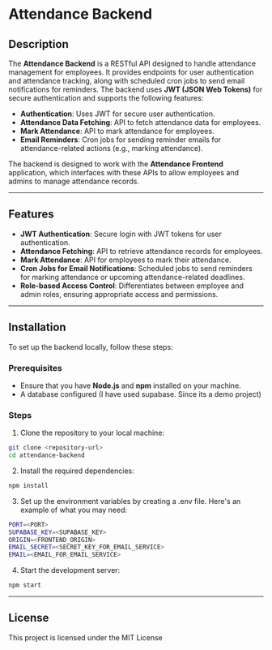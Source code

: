 # Attendance Backend

## Description

The **Attendance Backend** is a RESTful API designed to handle attendance management for employees. It provides endpoints for user authentication and attendance tracking, along with scheduled cron jobs to send email notifications for reminders. The backend uses **JWT (JSON Web Tokens)** for secure authentication and supports the following features:

- **Authentication**: Uses JWT for secure user authentication.
- **Attendance Data Fetching**: API to fetch attendance data for employees.
- **Mark Attendance**: API to mark attendance for employees.
- **Email Reminders**: Cron jobs for sending reminder emails for attendance-related actions (e.g., marking attendance).
  
The backend is designed to work with the **Attendance Frontend** application, which interfaces with these APIs to allow employees and admins to manage attendance records.

---

## Features

- **JWT Authentication**: Secure login with JWT tokens for user authentication.
- **Attendance Fetching**: API to retrieve attendance records for employees.
- **Mark Attendance**: API for employees to mark their attendance.
- **Cron Jobs for Email Notifications**: Scheduled jobs to send reminders for marking attendance or upcoming attendance-related deadlines.
- **Role-based Access Control**: Differentiates between employee and admin roles, ensuring appropriate access and permissions.

---

## Installation

To set up the backend locally, follow these steps:

### Prerequisites

- Ensure that you have **Node.js** and **npm** installed on your machine.
- A database configured (I have used supabase. Since its a demo project)

### Steps

1. Clone the repository to your local machine:

  ```bash
  git clone <repository-url>
  cd attendance-backend
  ```

2. Install the required dependencies:

  ```bash
  npm install
  ```

3. Set up the environment variables by creating a .env file. Here's an example of what you may need:

  ```bash
  PORT=<PORT>
  SUPABASE_KEY=<SUPABASE_KEY>
  ORIGIN=<FRONTEND_ORIGIN>
  EMAIL_SECRET=<SECRET_KEY_FOR_EMAIL_SERVICE>
  EMAIL=<EMAIL_FOR_EMAIL_SERVICE>
  ```

4. Start the development server:

  ```bash
  npm start
  ```

---

## License

  This project is licensed under the MIT License